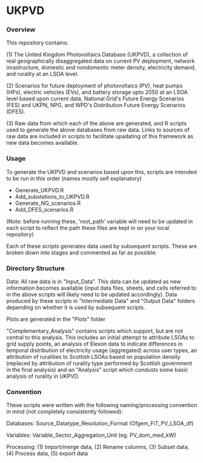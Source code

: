 # UKPVD

### Overview ###


This repository contains:

(1) The United Kingdom Photovoltaics Database (UKPVD), a collection of real geographically disaggregated data on current PV deployment, network inrastructure, domestic and nondomestic meter density, electricity demand, and rurality at an LSOA level.

(2) Scenarios for future deployment of photovoltaics (PV), heat pumps (HPs), electric vehicles (EVs), and battery storage upto 2050 at an LSOA level based upon current data, National Grid's Future Energy Scenarios (FES) and UKPN, NPG, and WPD's Distribution Future Energy Scenarios (DFES).

(3) Raw data from which each of the above are generated, and R scripts used to generate the above databases from raw data. Links to sources of raw data are included in scripts to facilitate upadating of this framework as new data becomes available.


### Usage ###


To generate the UKPVD and scenarios based upon this, scripts are intended to be run in this order (names mostly self explanatory)

- Generate_UKPVD.R
- Add_substations_to_UKPVD.R
- Generate_NG_scenarios.R
- Add_DFES_scenarios.R

(Note: before running these, 'root_path' variable will need to be updated in each script to reflect the path these files are kept in on your local repository)

Each of these scripts generates data used by subsequent scripts. These are broken down into stages and commented as far as possible.

### Directory Structure ###

Data: All raw data is in "Input_Data". This data can be updated as new information becomes available (input data files, sheets, and cells referred to in the above scripts will likely need to be updated accordingly). Data produced by these scripts in "Intermediate Data" and "Output Data" folders depending on whether it is used by subsequent scripts.

Plots are generated in the "Plots" folder

"Complementary_Analysis" contains scripts which support, but are not central to this analysis. This includes an initial attempt to attribute LSOAs to grid supply points, an analysis of Elexon data to indicate differences in temporal distribution of electricity usage (aggregated) across user types, an attribution of ruralities to Scottish LSOAs based on population density (replaced by attribution of rurality type performed by Scottish government in the final analysis) and an "Analysis" script which condusts some basic analysis of rurality in UKPVD.


### Convention ###

These scripts were written with the following naming/processing convention in mind (not completely consistently followed):

Databases: Source_Datatype_Resolution_Format (Ofgem_FiT_PV_LSOA_df)

Variables: Variable_Sector_Aggregation_Unit (eg. PV_dom_med_kW)

Processing: (1) Import/merge data, (2) Rename columns, (3) Subset data, (4) Process data, (5) export data
